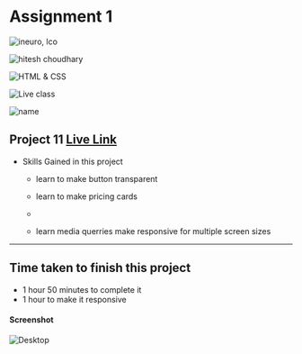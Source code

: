 # Assignment 1

![ineuro, lco](https://img.shields.io/badge/iNeuron-LCO-green)

![hitesh choudhary](https://img.shields.io/badge/Hitesh--Choudhary-Full--stack--JS--bootcamp-red)

![HTML & CSS](https://img.shields.io/badge/HTML-CSS-orange)

![Live class](https://img.shields.io/badge/LIVE--CLASS-PROJECT--11-lightgrey)

![name](https://img.shields.io/badge/Vimal--Kumar-lightgrey)

## Project 11 [Live Link](https://hosting-landingpage.netlify.app/)

- Skills Gained in this project

  - learn to make button transparent

  - learn to make pricing cards

  -

  - learn media querries make responsive for multiple screen sizes

---

## Time taken to finish this project

- 1 hour 50 minutes to complete it
- 1 hour to make it responsive

#### Screenshot

![Desktop](./screenshot/project%2010.png)
